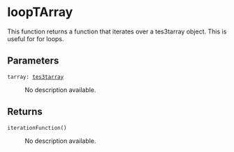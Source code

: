 # loopTArray

This function returns a function that iterates over a tes3tarray object. This is useful for for loops.

## Parameters

<dl class="describe">
<dt><code class="descname">tarray: <a href="https://mwse.readthedocs.io/en/latest/lua/type/tes3tarray.html">tes3tarray</a></code></dt>
<dd>

No description available.

</dd>
</dl>

## Returns

<dl class="describe">
<dt><code class="descname">iterationFunction()</code></dt>
<dd>

No description available.

</dd>
</dl>
